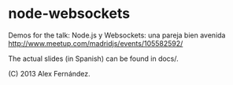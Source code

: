 node-websockets
===============

Demos for the talk: Node.js y Websockets: una pareja bien avenida
  http://www.meetup.com/madridjs/events/105582592/

The actual slides (in Spanish) can be found in docs/.

(C) 2013 Alex Fernández.

